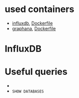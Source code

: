 # used containers
- [influxdb](https://hub.docker.com/_/influxdb/), [Dockerfile](https://github.com/influxdata/influxdata-docker/tree/master/influxdb/1.1)
- [graphana](https://hub.docker.com/r/grafana/grafana/), [Dockerfile](https://github.com/grafana/grafana-docker)

# InfluxDB
# Useful queries
- 
- `SHOW DATABASES`